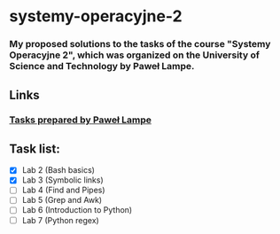 # systemy-operacyjne-2

### My proposed solutions to the tasks of the course "Systemy Operacyjne 2", which was organized on the University of Science and Technology by Paweł Lampe.

## Links
### [Tasks prepared by Paweł Lampe](https://github.com/Scony/systemy-operacyjne-2)


## Task list:
* [x] Lab 2 (Bash basics)
* [x] Lab 3 (Symbolic links)
* [ ] Lab 4 (Find and Pipes)
* [ ] Lab 5 (Grep and Awk)
* [ ] Lab 6 (Introduction to Python)
* [ ] Lab 7 (Python regex)